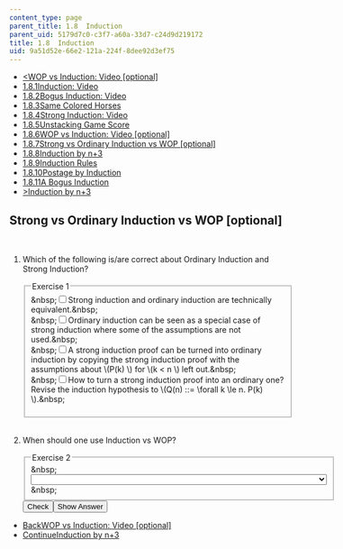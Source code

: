 ```yaml
---
content_type: page
parent_title: 1.8  Induction
parent_uid: 5179d7c0-c3f7-a60a-33d7-c24d9d219172
title: 1.8  Induction
uid: 9a51d52e-66e2-121a-224f-8dee92d3ef75
---
```

<ul class="navigation pagination"><li id="top_bck_btn"><a href='/courses/electrical-engineering-and-computer-science/6-042j-mathematics-for-computer-science-spring-2015/proofs/tp4-1/vertical-98aa517cd42e';><<span>WOP vs Induction: Video [optional]</span></a></li><li id="flp_btn_1" ><a href='/courses/electrical-engineering-and-computer-science/6-042j-mathematics-for-computer-science-spring-2015/proofs/tp4-1'>1.8.1<span>Induction: Video</span></a></li><li id="flp_btn_2" ><a href='/courses/electrical-engineering-and-computer-science/6-042j-mathematics-for-computer-science-spring-2015/proofs/tp4-1/vertical-9984d57d43e5'>1.8.2<span>Bogus Induction: Video</span></a></li><li id="flp_btn_3" ><a href='/courses/electrical-engineering-and-computer-science/6-042j-mathematics-for-computer-science-spring-2015/proofs/tp4-1/vertical-e9a3ad8170fd'>1.8.3<span>Same Colored Horses</span></a></li><li id="flp_btn_4" ><a href='/courses/electrical-engineering-and-computer-science/6-042j-mathematics-for-computer-science-spring-2015/proofs/tp4-1/vertical-828ce2b900d3'>1.8.4<span>Strong Induction: Video</span></a></li><li id="flp_btn_5" ><a href='/courses/electrical-engineering-and-computer-science/6-042j-mathematics-for-computer-science-spring-2015/proofs/tp4-1/vertical-cc43092b621f'>1.8.5<span>Unstacking Game Score</span></a></li><li id="flp_btn_6" ><a href='/courses/electrical-engineering-and-computer-science/6-042j-mathematics-for-computer-science-spring-2015/proofs/tp4-1/vertical-98aa517cd42e'>1.8.6<span>WOP vs Induction: Video [optional]</span></a></li><li id="flp_btn_7" class="button_selected"><a href='/courses/electrical-engineering-and-computer-science/6-042j-mathematics-for-computer-science-spring-2015/proofs/tp4-1/vertical-b16ab258826d'>1.8.7<span>Strong vs Ordinary Induction vs WOP [optional]</span></a></li><li id="flp_btn_8" ><a href='/courses/electrical-engineering-and-computer-science/6-042j-mathematics-for-computer-science-spring-2015/proofs/tp4-1/vertical-32c871c0cb9b'>1.8.8<span>Induction by n+3</span></a></li><li id="flp_btn_9" ><a href='/courses/electrical-engineering-and-computer-science/6-042j-mathematics-for-computer-science-spring-2015/proofs/tp4-1/vertical-7137716a91a6'>1.8.9<span>Induction Rules</span></a></li><li id="flp_btn_10" ><a href='/courses/electrical-engineering-and-computer-science/6-042j-mathematics-for-computer-science-spring-2015/proofs/tp4-1/vertical-a8ffdfcb631b'>1.8.10<span>Postage by Induction</span></a></li><li id="flp_btn_11" ><a href='/courses/electrical-engineering-and-computer-science/6-042j-mathematics-for-computer-science-spring-2015/proofs/tp4-1/vertical-87911985518e'>1.8.11<span>A Bogus Induction</span></a></li><li id="top_continue_btn"><a href='/courses/electrical-engineering-and-computer-science/6-042j-mathematics-for-computer-science-spring-2015/proofs/tp4-1/vertical-32c871c0cb9b';>><span>Induction by n+3</span></a></li></ul><h2 class="subhead">Strong vs Ordinary Induction vs WOP [optional]</h2><div class="self_assessment">
<br display_name="Strong vs Ordinary Induction vs WOP [optional]" url_name="Strong_vs_Ordinary_Induction_vs_WOP_optional" />
<ol display_name="Strong vs Ordinary Induction vs WOP [optional]" url_name="Strong_vs_Ordinary_Induction_vs_WOP_optional_0">
<li>
<div id="Q1_div" class="problem_question">
<p>Which of the following is/are correct about Ordinary Induction and Strong Induction?
  </p><fieldset><legend class="visually-hidden">Exercise 1</legend><div class="choice"><label id="Q1_input_1_label"><span id="Q1_input_1_aria_status" tabindex="-1" class="visually-hidden">&amp;nbsp;</span><input type="checkbox" id="Q1_input_1" onclick="optionSelected(1)" name="Q1_input" class="problem_radio_input" correct="true"><span class="choice">Strong induction and ordinary induction are technically equivalent.</span><span id="Q1_input_1_normal_status" class="nostatus" aria-hidden="true">&amp;nbsp;</span></label></div><div class="choice"><label id="Q1_input_2_label"><span id="Q1_input_2_aria_status" tabindex="-1" class="visually-hidden">&amp;nbsp;</span><input type="checkbox" id="Q1_input_2" onclick="optionSelected(1)" name="Q1_input" class="problem_radio_input" correct="true"><span class="choice">Ordinary induction can be seen as a special case of strong induction where some of the assumptions are not used.</span><span id="Q1_input_2_normal_status" class="nostatus" aria-hidden="true">&amp;nbsp;</span></label></div><div class="choice"><label id="Q1_input_3_label"><span id="Q1_input_3_aria_status" tabindex="-1" class="visually-hidden">&amp;nbsp;</span><input type="checkbox" id="Q1_input_3" onclick="optionSelected(1)" name="Q1_input" class="problem_radio_input" correct="false"><span class="choice">A strong induction proof can be turned into ordinary induction by copying the strong induction proof with the assumptions about \(P(k) \) for \(k &lt; n \) left out.</span><span id="Q1_input_3_normal_status" class="nostatus" aria-hidden="true">&amp;nbsp;</span></label></div><div class="choice"><label id="Q1_input_4_label"><span id="Q1_input_4_aria_status" tabindex="-1" class="visually-hidden">&amp;nbsp;</span><input type="checkbox" id="Q1_input_4" onclick="optionSelected(1)" name="Q1_input" class="problem_radio_input" correct="true"><span class="choice">How to turn a strong induction proof into an ordinary one? Revise the induction hypothesis to \(Q(n) ::= \forall k \le n. P(k) \).</span><span id="Q1_input_4_normal_status" class="nostatus" aria-hidden="true">&amp;nbsp;</span></label></div><p id="Q1_status_combined" tabindex="-1" class="nostatus"></p></fieldset></div></li>
<br />
<li>
<div id="Q2_div" class="problem_question"><p>When should one use Induction vs WOP? 
  </p><fieldset><legend class="visually-hidden">Exercise 2</legend><div class="choice"><label id="Q2_label"><span id="Q2_aria_status" tabindex="-1" class="visually-hidden">&amp;nbsp;</span><select onchange="numericTypedOrDropDownSelected(2)" id="Q2_select" class="problem_text_input"><option correct="false"></option><option correct="true">It is a matter of taste - proofs that work for one can be phrased to work for the other.</option><option correct="false">Induction should be used whenever there is a clear base case presented.</option><option correct="false">Induction should be used whenever one wants to prove that something holds for all n.</option><option correct="false">WOP should be used whenever one wants to prove that something holds for all n.</option></select><span style="display:none;" id="Q2_ans_span" tabindex="-1">  It is a matter of taste - proofs that work for one can be phrased to work for the other.</span><span id="Q2_normal_status" class="nostatus" aria-hidden="true">&amp;nbsp;</span></label></div></fieldset></div><div class="action"><button id="Q1_button" onclick="checkAnswer({1: 'choiceresponse', 2: 'optionresponse'})" class="problem_mo_button">Check</button><button id="Q1_button_show" onclick="showHideSolution({1: 'choiceresponse', 2: 'optionresponse'}, 1, [])" class="problem_mo_button">Show Answer</button></div></li>
</ol>
</div><ul class="navigation progress"><li id="bck_btn"><a href='/courses/electrical-engineering-and-computer-science/6-042j-mathematics-for-computer-science-spring-2015/proofs/tp4-1/vertical-98aa517cd42e';>Back<span>WOP vs Induction: Video [optional]</span></a></li><li id="continue_btn"><a href='/courses/electrical-engineering-and-computer-science/6-042j-mathematics-for-computer-science-spring-2015/proofs/tp4-1/vertical-32c871c0cb9b';>Continue<span>Induction by n+3</span></a></li></ul>